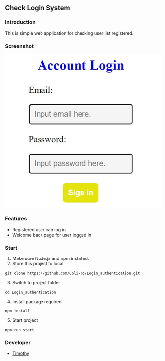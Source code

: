 ## Check Login System

### Introduction

This is simple web application for checking user list registered.

### Screenshot

![loginscrrenshot](./public/screenshot.jpg)

### Features

- Registered user can log in
- Welcome back page for user logged in

### Start

1. Make sure Node.js and npm installed.
2. Store this project to local

```
git clone https://github.com/Coli-co/Login_authentication.git
```

3. Switch to project folder

```
cd Login_authentication
```

4. Install package required

```
npm install
```

5. Start project

```
npm run start
```

### Developer

- [Timothy](https://github.com/Coli-co)
